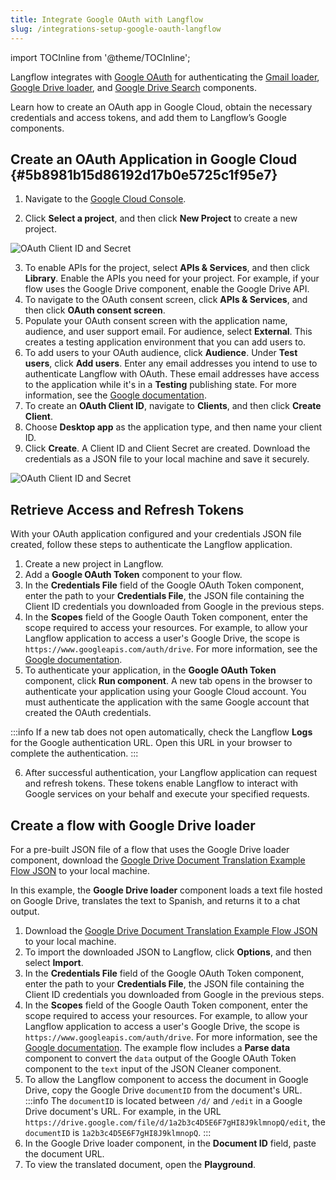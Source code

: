 ```yaml
---
title: Integrate Google OAuth with Langflow
slug: /integrations-setup-google-oauth-langflow
---
```


import TOCInline from '@theme/TOCInline';

Langflow integrates with [Google OAuth](https://developers.google.com/identity/protocols/oauth2) for authenticating the [Gmail loader](/components-data#gmail-loader), [Google Drive loader](components-data#google-drive-loader), and [Google Drive Search](/components-data#google-drive-search) components.

Learn how to create an OAuth app in Google Cloud, obtain the necessary credentials and access tokens, and add them to Langflow’s Google components.

## Create an OAuth Application in Google Cloud {#5b8981b15d86192d17b0e5725c1f95e7}

1. Navigate to the [Google Cloud Console](https://console.cloud.google.com/).

2. Click **Select a project**, and then click **New Project** to create a new project.

![OAuth Client ID and Secret](/img/google/create-a-google-cloud-project.gif)

3. To enable APIs for the project, select **APIs & Services**, and then click **Library**. Enable the APIs you need for your project. For example, if your flow uses the Google Drive component, enable the Google Drive API.
4. To navigate to the OAuth consent screen, click **APIs & Services**, and then click **OAuth consent screen**.
5. Populate your OAuth consent screen with the application name, audience, and user support email.
For audience, select **External**.
This creates a testing application environment that you can add users to.
6. To add users to your OAuth audience, click **Audience**.
Under **Test users**, click **Add users**.
Enter any email addresses you intend to use to authenticate Langflow with OAuth.
These email addresses have access to the application while it's in a **Testing** publishing state.
For more information, see the [Google documentation](https://support.google.com/cloud/answer/13461325?hl=en).
7. To create an **OAuth Client ID**, navigate to **Clients**, and then click **Create Client**.
8. Choose **Desktop app** as the application type, and then name your client ID.
9. Click **Create**.
A Client ID and Client Secret are created.
Download the credentials as a JSON file to your local machine and save it securely.

![OAuth Client ID and Secret](/img/google/create-oauth-client-id.gif)

## Retrieve Access and Refresh Tokens

With your OAuth application configured and your credentials JSON file created, follow these steps to authenticate the Langflow application.

1. Create a new project in Langflow.
2. Add a **Google OAuth Token** component to your flow.
3. In the **Credentials File** field of the Google OAuth Token component, enter the path to your **Credentials File**, the JSON file containing the Client ID credentials you downloaded from Google in the previous steps.
4. In the **Scopes** field of the Google Oauth Token component, enter the scope required to access your resources.
For example, to allow your Langflow application to access a user's Google Drive, the scope is `https://www.googleapis.com/auth/drive`.
For more information, see the [Google documentation](https://developers.google.com/identity/protocols/oauth2/scopes).
5. To authenticate your application, in the **Google OAuth Token** component, click <Icon name="Play" aria-hidden="True" /> **Run component**.
A new tab opens in the browser to authenticate your application using your Google Cloud account. You must authenticate the application with the same Google account that created the OAuth credentials.

:::info
If a new tab does not open automatically, check the Langflow **Logs** for the Google authentication URL. Open this URL in your browser to complete the authentication.
:::

6. After successful authentication, your Langflow application can request and refresh tokens.
These tokens enable Langflow to interact with Google services on your behalf and execute your specified requests.

## Create a flow with Google Drive loader

For a pre-built JSON file of a flow that uses the Google Drive loader component, download the <a href="./files/Google_Drive_Docs_Translations_Example.json" download>Google Drive Document Translation Example Flow JSON</a> to your local machine.

In this example, the **Google Drive loader** component loads a text file hosted on Google Drive, translates the text to Spanish, and returns it to a chat output.

1. Download the <a href="./files/Google_Drive_Docs_Translations_Example.json" download>Google Drive Document Translation Example Flow JSON</a> to your local machine.
2. To import the downloaded JSON to Langflow, click **Options**, and then select **Import**.
3. In the **Credentials File** field of the Google OAuth Token component, enter the path to your **Credentials File**, the JSON file containing the Client ID credentials you downloaded from Google in the previous steps.
4. In the **Scopes** field of the Google Oauth Token component, enter the scope required to access your resources.
For example, to allow your Langflow application to access a user's Google Drive, the scope is `https://www.googleapis.com/auth/drive`.
For more information, see the [Google documentation](https://developers.google.com/identity/protocols/oauth2/scopes).
The example flow includes a **Parse data** component to convert the `data` output of the Google OAuth Token component to the `text` input of the JSON Cleaner component.
5. To allow the Langflow component to access the document in Google Drive, copy the Google Drive `documentID` from the document's URL.
:::info
The `documentID` is located between `/d/` and `/edit` in a Google Drive document's URL.
For example, in the URL `https://drive.google.com/file/d/1a2b3c4D5E6F7gHI8J9klmnopQ/edit`, the `documentID` is `1a2b3c4D5E6F7gHI8J9klmnopQ`.
:::
6. In the Google Drive loader component, in the **Document ID** field, paste the document URL.
7. To view the translated document, open the **Playground**.
